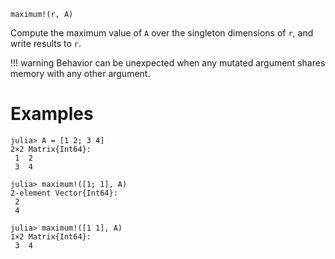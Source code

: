 ```
maximum!(r, A)
```

Compute the maximum value of `A` over the singleton dimensions of `r`, and write results to `r`.

!!! warning
    Behavior can be unexpected when any mutated argument shares memory with any other argument.


# Examples

```jldoctest
julia> A = [1 2; 3 4]
2×2 Matrix{Int64}:
 1  2
 3  4

julia> maximum!([1; 1], A)
2-element Vector{Int64}:
 2
 4

julia> maximum!([1 1], A)
1×2 Matrix{Int64}:
 3  4
```
